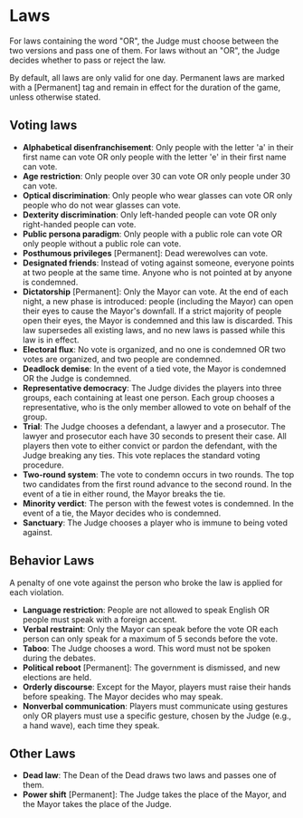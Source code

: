 # Laws

For laws containing the word "OR", the Judge must choose between the two versions and pass one of them. For laws without an "OR", the Judge decides whether to pass or reject the law.

By default, all laws are only valid for one day.
Permanent laws are marked with a [Permanent] tag and remain in effect for the duration of the game, unless otherwise stated.

## Voting laws

- **Alphabetical disenfranchisement**: Only people with the letter 'a' in their first name can vote OR only people with the letter 'e' in their first name can vote.
- **Age restriction**: Only people over 30 can vote OR only people under 30 can vote.
- **Optical discrimination**: Only people who wear glasses can vote OR only people who do not wear glasses can vote.
- **Dexterity discrimination**: Only left-handed people can vote OR only right-handed people can vote.
- **Public persona paradigm**: Only people with a public role can vote OR only people without a public role can vote.
- **Posthumous privileges** [Permanent]: Dead werewolves can vote.
- **Designated friends**: Instead of voting against someone, everyone points at two people at the same time. Anyone who is not pointed at by anyone is condemned.
- **Dictatorship** [Permanent]: Only the Mayor can vote. At the end of each night, a new phase is introduced: people (including the Mayor) can open their eyes to cause the Mayor's downfall. If a strict majority of people open their eyes, the Mayor is condemned and this law is discarded. This law supersedes all existing laws, and no new laws is passed while this law is in effect.
- **Electoral flux**: No vote is organized, and no one is condemned OR two votes are organized, and two people are condemned.
- **Deadlock demise**: In the event of a tied vote, the Mayor is condemned OR the Judge is condemned.
- **Representative democracy**: The Judge divides the players into three groups, each containing at least one person. Each group chooses a representative, who is the only member allowed to vote on behalf of the group.
- **Trial**: The Judge chooses a defendant, a lawyer and a prosecutor. The lawyer and prosecutor each have 30 seconds to present their case. All players then vote to either convict or pardon the defendant, with the Judge breaking any ties. This vote replaces the standard voting procedure.
- **Two-round system**: The vote to condemn occurs in two rounds. The top two candidates from the first round advance to the second round. In the event of a tie in either round, the Mayor breaks the tie.
- **Minority verdict**: The person with the fewest votes is condemned. In the event of a tie, the Mayor decides who is condemned.
- **Sanctuary**: The Judge chooses a player who is immune to being voted against.

## Behavior Laws

A penalty of one vote against the person who broke the law is applied for each violation.

- **Language restriction**: People are not allowed to speak English OR people must speak with a foreign accent.
- **Verbal restraint**: Only the Mayor can speak before the vote OR each person can only speak for a maximum of 5 seconds before the vote.
- **Taboo**: The Judge chooses a word. This word must not be spoken during the debates.
- **Political reboot** [Permanent]: The government is dismissed, and new elections are held.
- **Orderly discourse**: Except for the Mayor, players must raise their hands before speaking. The Mayor decides who may speak.
- **Nonverbal communication**: Players must communicate using gestures only OR players must use a specific gesture, chosen by the Judge (e.g., a hand wave), each time they speak.

## Other Laws

- **Dead law**: The Dean of the Dead draws two laws and passes one of them.
- **Power shift** [Permanent]: The Judge takes the place of the Mayor, and the Mayor takes the place of the Judge.
